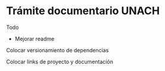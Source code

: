 <h1>Trámite documentario UNACH</h1>


Todo
- Mejorar readme

Colocar versionamiento de dependencias

Colocar links de proyecto y documentación
